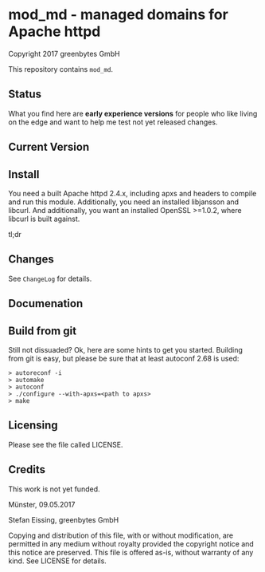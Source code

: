 
# mod_md - managed domains for Apache httpd

Copyright 2017 greenbytes GmbH

This repository contains `mod_md`. 

## Status

What you find here are **early experience versions** for people who like living on the edge and want to help me test not yet released changes.

## Current Version

## Install

You need a built Apache httpd 2.4.x, including apxs and headers to compile and 
run this module. Additionally, you need an installed libjansson and libcurl. 
And additionally, you want an installed OpenSSL >=1.0.2, where libcurl is built
against.

tl;dr

## Changes

See ```ChangeLog``` for details.

## Documenation

## Build from git

Still not dissuaded? Ok, here are some hints to get you started.
Building from git is easy, but please be sure that at least autoconf 2.68 is
used:

```
> autoreconf -i
> automake
> autoconf
> ./configure --with-apxs=<path to apxs>
> make
```

## Licensing

Please see the file called LICENSE.


## Credits

This work is not yet funded.


Münster, 09.05.2017

Stefan Eissing, greenbytes GmbH

Copying and distribution of this file, with or without modification,
are permitted in any medium without royalty provided the copyright
notice and this notice are preserved.  This file is offered as-is,
without warranty of any kind. See LICENSE for details.


